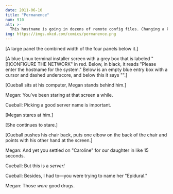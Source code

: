 ```yaml
---
date: 2011-06-10
title: "Permanence"
num: 910
alt: >-
  This hostname is going in dozens of remote config files. Changing a kid's name is comparatively easy!
img: https://imgs.xkcd.com/comics/permanence.png
---
```

[A large panel the combined width of the four panels below it.]

[A blue Linux terminal installer screen with a grey box that is labeled "[!]CONFIGURE THE NETWORK" in red. Below, in black, it reads "Please enter the hostname for the system." Below is an empty blue entry box with a cursor and dashed underscore, and below this it says "<GO BACK>".]

[Cueball sits at his computer, Megan stands behind him.]

Megan: You've been staring at that screen a while.

Cueball: Picking a good server name is important.

[Megan stares at him.]

[She continues to stare.]

[Cueball pushes his chair back, puts one elbow on the back of the chair and points with his other hand at the screen.]

Megan: And yet you settled on "Caroline" for our daughter in like 15 seconds.

Cueball: But this is a *server!*

Cueball: Besides, I had to—you were trying to name her "Epidural."

Megan: Those *were* good drugs.